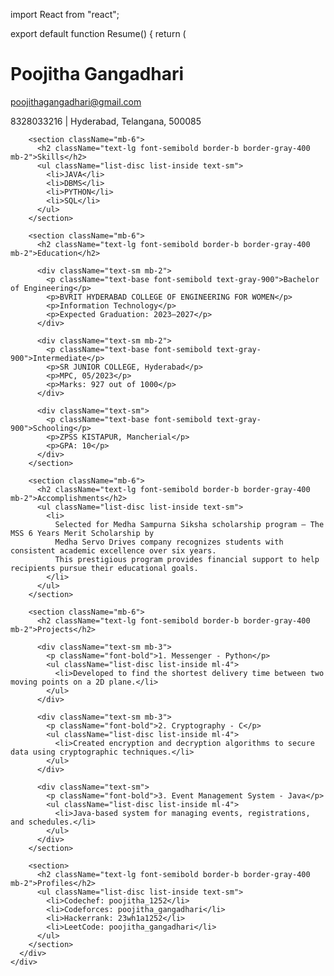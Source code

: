 import React from "react";

export default function Resume() {
  return (
    <div className="bg-gray-200 min-h-screen flex items-center justify-center p-6">
      <div className="bg-white border border-gray-400 rounded-xl shadow-md p-10 w-full max-w-3xl text-gray-800">
        <div className="text-center mb-8">
          <h1 className="text-3xl font-bold uppercase tracking-wide">Poojitha Gangadhari</h1>
          <p className="text-blue-600">poojithagangadhari@gmail.com</p>
          <p>8328033216 | Hyderabad, Telangana, 500085</p>
        </div>

        <section className="mb-6">
          <h2 className="text-lg font-semibold border-b border-gray-400 mb-2">Skills</h2>
          <ul className="list-disc list-inside text-sm">
            <li>JAVA</li>
            <li>DBMS</li>
            <li>PYTHON</li>
            <li>SQL</li>
          </ul>
        </section>

        <section className="mb-6">
          <h2 className="text-lg font-semibold border-b border-gray-400 mb-2">Education</h2>

          <div className="text-sm mb-2">
            <p className="text-base font-semibold text-gray-900">Bachelor of Engineering</p>
            <p>BVRIT HYDERABAD COLLEGE OF ENGINEERING FOR WOMEN</p>
            <p>Information Technology</p>
            <p>Expected Graduation: 2023–2027</p>
          </div>

          <div className="text-sm mb-2">
            <p className="text-base font-semibold text-gray-900">Intermediate</p>
            <p>SR JUNIOR COLLEGE, Hyderabad</p>
            <p>MPC, 05/2023</p>
            <p>Marks: 927 out of 1000</p>
          </div>

          <div className="text-sm">
            <p className="text-base font-semibold text-gray-900">Schooling</p>
            <p>ZPSS KISTAPUR, Mancherial</p>
            <p>GPA: 10</p>
          </div>
        </section>

        <section className="mb-6">
          <h2 className="text-lg font-semibold border-b border-gray-400 mb-2">Accomplishments</h2>
          <ul className="list-disc list-inside text-sm">
            <li>
              Selected for Medha Sampurna Siksha scholarship program – The MSS 6 Years Merit Scholarship by
              Medha Servo Drives company recognizes students with consistent academic excellence over six years.
              This prestigious program provides financial support to help recipients pursue their educational goals.
            </li>
          </ul>
        </section>

        <section className="mb-6">
          <h2 className="text-lg font-semibold border-b border-gray-400 mb-2">Projects</h2>

          <div className="text-sm mb-3">
            <p className="font-bold">1. Messenger - Python</p>
            <ul className="list-disc list-inside ml-4">
              <li>Developed to find the shortest delivery time between two moving points on a 2D plane.</li>
            </ul>
          </div>

          <div className="text-sm mb-3">
            <p className="font-bold">2. Cryptography - C</p>
            <ul className="list-disc list-inside ml-4">
              <li>Created encryption and decryption algorithms to secure data using cryptographic techniques.</li>
            </ul>
          </div>

          <div className="text-sm">
            <p className="font-bold">3. Event Management System - Java</p>
            <ul className="list-disc list-inside ml-4">
              <li>Java-based system for managing events, registrations, and schedules.</li>
            </ul>
          </div>
        </section>

        <section>
          <h2 className="text-lg font-semibold border-b border-gray-400 mb-2">Profiles</h2>
          <ul className="list-disc list-inside text-sm">
            <li>Codechef: poojitha_1252</li>
            <li>Codeforces: poojitha_gangadhari</li>
            <li>Hackerrank: 23wh1a1252</li>
            <li>LeetCode: poojitha_gangadhari</li>
          </ul>
        </section>
      </div>
    </div>
